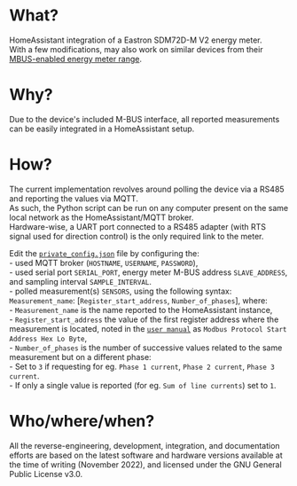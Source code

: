 # What?
HomeAssistant integration of a Eastron SDM72D-M V2 energy meter.  
With a few modifications, may also work on similar devices from their [MBUS-enabled energy meter range](http://eastrongroup.com).  
 
# Why?
Due to the device's included M-BUS interface, all reported measurements can be easily integrated in a HomeAssistant setup.

# How?
The current implementation revolves around polling the device via a RS485 and reporting the values via MQTT.  
As such, the Python script can be run on any computer present on the same local network as the HomeAssistant/MQTT broker.  
Hardware-wise, a UART port connected to a RS485 adapter (with RTS signal used for direction control) is the only required link to the meter.  

Edit the [`private_config.json`](scripts/private_config.json) file by configuring the:  
	- used MQTT broker (`HOSTNAME`, `USERNAME`, `PASSWORD`),  
	- used serial port `SERIAL_PORT`, energy meter M-BUS address `SLAVE_ADDRESS`, and sampling interval `SAMPLE_INTERVAL`.  
	- polled measurement(s) `SENSORS`, using the following syntax: `Measurement_name`: [`Register_start_address`, `Number_of_phases`], where:  
		- `Measurement_name` is the name reported to the HomeAssistant instance,  
		- `Register_start_address` the value of the first register address where the measurement is located, noted in the [`user manual`](docs/SDM72DM-V2.pdf) as `Modbus Protocol Start Address Hex Lo Byte`,  
		- `Number_of_phases` is the number of successive values related to the same measurement but on a different phase:  
		- Set to `3` if requesting for eg. `Phase 1 current`, `Phase 2 current`, `Phase 3 current`.  
		- If only a single value is reported (for eg. `Sum of line currents`) set to `1`.  

# Who/where/when?
All the reverse-engineering, development, integration, and documentation efforts are based on the latest software and hardware versions available at the time of writing (November 2022), and licensed under the GNU General Public License v3.0.
